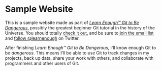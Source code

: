 # Sample Website

This is a sample website made as part of
[*Learn Enough™ Git to Be Dangerous*](https://www.learnenough.com/git-tutorial),
possibly the greatest beginner Git tutorial in the history of the Universe.
You should totally [check it out](https://www.learnenough.com/git-tutorial),
and be sure to [join the email list](https://www.learnenough.com/#email_list) and
[follow @learnenough](http://twitter.com/learnenough) on Twitter.

After finishing *Learn Enough™ Git to Be Dangerous*, I'll know enough Git to be
*dangerous*. This means I'll be able to use Git to track changes in my projects,
back up data, share your work with others, and collaborate with programmers and
other users of Git.
